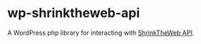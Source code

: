 # wp-shrinktheweb-api
A WordPress php library for interacting with [ShrinkTheWeb API](https://support.shrinktheweb.com/Knowledgebase/Article/View/51/15/shrinktheweb-pagepix-documentation).
